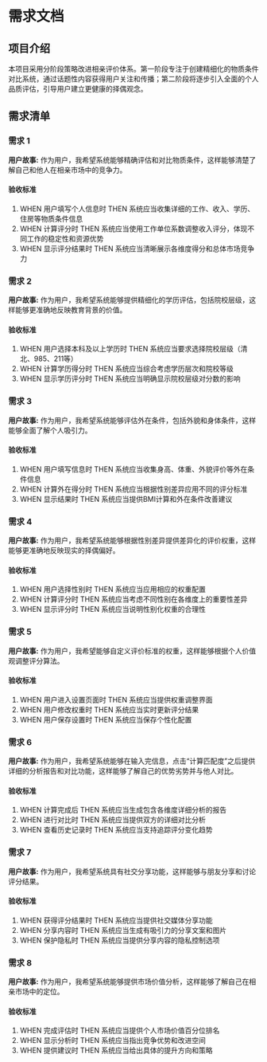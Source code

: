 # 需求文档

## 项目介绍

本项目采用分阶段策略改进相亲评价体系。第一阶段专注于创建精细化的物质条件对比系统，通过话题性内容获得用户关注和传播；第二阶段将逐步引入全面的个人品质评估，引导用户建立更健康的择偶观念。

## 需求清单

### 需求 1

**用户故事:** 作为用户，我希望系统能够精确评估和对比物质条件，这样能够清楚了解自己和他人在相亲市场中的竞争力。

#### 验收标准

1. WHEN 用户填写个人信息时 THEN 系统应当收集详细的工作、收入、学历、住房等物质条件信息
2. WHEN 计算评分时 THEN 系统应当使用工作单位系数调整收入评分，体现不同工作的稳定性和资源优势
3. WHEN 显示评分结果时 THEN 系统应当清晰展示各维度得分和总体市场竞争力

### 需求 2

**用户故事:** 作为用户，我希望系统能够提供精细化的学历评估，包括院校层级，这样能够更准确地反映教育背景的价值。

#### 验收标准

1. WHEN 用户选择本科及以上学历时 THEN 系统应当要求选择院校层级（清北、985、211等）
2. WHEN 计算学历得分时 THEN 系统应当综合考虑学历层次和院校等级
3. WHEN 显示学历评分时 THEN 系统应当明确显示院校层级对分数的影响

### 需求 3

**用户故事:** 作为用户，我希望系统能够评估外在条件，包括外貌和身体条件，这样能够全面了解个人吸引力。

#### 验收标准

1. WHEN 用户填写信息时 THEN 系统应当收集身高、体重、外貌评价等外在条件信息
2. WHEN 计算外在得分时 THEN 系统应当根据性别差异应用不同的评分标准
3. WHEN 显示结果时 THEN 系统应当提供BMI计算和外在条件改善建议

### 需求 4

**用户故事:** 作为用户，我希望系统能够根据性别差异提供差异化的评价权重，这样能够更准确地反映现实的择偶偏好。

#### 验收标准

1. WHEN 用户选择性别时 THEN 系统应当应用相应的权重配置
2. WHEN 计算评分时 THEN 系统应当考虑不同性别在各维度上的重要性差异
3. WHEN 显示评分时 THEN 系统应当说明性别化权重的合理性

### 需求 5

**用户故事:** 作为用户，我希望能够自定义评价标准的权重，这样能够根据个人价值观调整评分算法。

#### 验收标准

1. WHEN 用户进入设置页面时 THEN 系统应当提供权重调整界面
2. WHEN 用户修改权重时 THEN 系统应当实时更新评分结果
3. WHEN 用户保存设置时 THEN 系统应当保存个性化配置

### 需求 6

**用户故事:** 作为用户，我希望系统能够在输入完信息，点击“计算匹配度”之后提供详细的分析报告和对比功能，这样能够了解自己的优势劣势并与他人对比。

#### 验收标准

1. WHEN 计算完成后 THEN 系统应当生成包含各维度详细分析的报告
2. WHEN 进行对比时 THEN 系统应当提供双方的详细对比分析
3. WHEN 查看历史记录时 THEN 系统应当支持追踪评分变化趋势

### 需求 7

**用户故事:** 作为用户，我希望系统具有社交分享功能，这样能够与朋友分享和讨论评分结果。

#### 验收标准

1. WHEN 获得评分结果时 THEN 系统应当提供社交媒体分享功能
2. WHEN 分享内容时 THEN 系统应当生成有吸引力的分享文案和图片
3. WHEN 保护隐私时 THEN 系统应当提供分享内容的隐私控制选项

### 需求 8

**用户故事:** 作为用户，我希望系统能够提供市场价值分析，这样能够了解自己在相亲市场中的定位。

#### 验收标准

1. WHEN 完成评估时 THEN 系统应当提供个人市场价值百分位排名
2. WHEN 显示分析时 THEN 系统应当指出竞争优势和改进空间
3. WHEN 提供建议时 THEN 系统应当给出具体的提升方向和策略